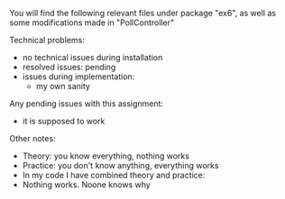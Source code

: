 You will find the following relevant files under package "ex6", 
as well as some modifications made in "PollController"

Technical problems:
- no technical issues during installation
- resolved issues: pending
- issues during implementation: 
  - my own sanity

Any pending issues with this assignment:
- it is supposed to work

Other notes:
- Theory: you know everything, nothing works
- Practice: you don't know anything, everything works
- In my code I have combined theory and practice:
- Nothing works. Noone knows why